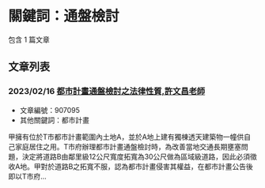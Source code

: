 # 關鍵詞：通盤檢討

包含 1 篇文章

## 文章列表

### 2023/02/16 [都市計畫通盤檢討之法律性質,許文昌老師](../../articles/907095_%E9%83%BD%E5%B8%82%E8%A8%88%E7%95%AB%E9%80%9A%E7%9B%A4%E6%AA%A2%E8%A8%8E%E4%B9%8B%E6%B3%95%E5%BE%8B%E6%80%A7%E8%B3%AA%2C%E8%A8%B1%E6%96%87%E6%98%8C%E8%80%81%E5%B8%AB.md)
- 文章編號：907095
- 其他關鍵詞：都市計畫

甲擁有位於T市都市計畫範圍內土地A，並於A地上建有獨棟透天建築物一幢供自己家庭居住之用。T市府辦理都市計畫通盤檢討時，為改善當地交通長期壅塞問題，決定將道路B由鄰里級12公尺寬度拓寬為30公尺做為區域級道路，因此必須徵收A地。甲對於道路B之拓寬不服，認為都市計畫侵害其權益，在都市計畫公告後即以T市府...
